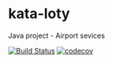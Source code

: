 # kata-loty
Java project - Airport sevices

[![Build Status](https://travis-ci.org/zcmagda/kata-loty.svg?branch=master)](https://travis-ci.org/zcmagda/kata-loty)
[![codecov](https://codecov.io/gh/zcmagda/kata-loty/branch/master/graph/badge.svg)](https://codecov.io/gh/zcmagda/kata-loty)
